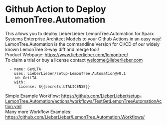 Github Action to Deploy LemonTree.Automation
==================================
This allows you to deploy LieberLieber LemonTree.Automation for Sparx Systems Enterprise Architect Models to your Github Actions in an easy way!<br />
LemonTree.Automation is the commandline Version for CI/CD of our widely known LemonTree 3-way diff and merge tool!<br />
Product Webpage: https://www.lieberlieber.com/lemontree/<br />
To claim a trial or buy a license contact welcome@lieberlieber.com

      - name: GetLTA
        uses: LieberLieber/setup-LemonTree.Automation@v0.1
        id: GetLTA
        with:
          License: ${{secrets.LTALICENSE}}

Simple Example Workflow: https://github.com/LieberLieber/setup-LemonTree.Automation/actions/workflows/TestGetLemonTreeAutomationAction.yml<br />
Many more Workflow Examples: https://github.com/LieberLieber/LemonTree.Automation.Workflows/<br />

